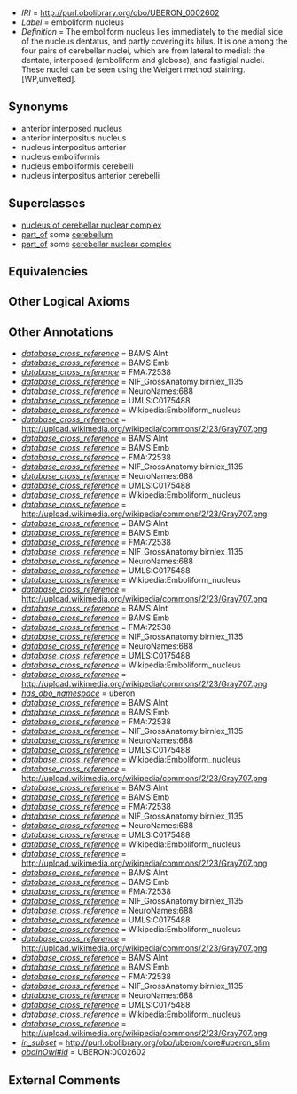  * *IRI* = http://purl.obolibrary.org/obo/UBERON_0002602
 * *Label* = emboliform nucleus
 * *Definition* = The emboliform nucleus lies immediately to the medial side of the nucleus dentatus, and partly covering its hilus. It is one among the four pairs of cerebellar nuclei, which are from lateral to medial: the dentate, interposed (emboliform and globose), and fastigial nuclei. These nuclei can be seen using the Weigert method staining. [WP,unvetted].

## Synonyms

 * anterior interposed nucleus
 * anterior interpositus nucleus
 * nucleus interpositus anterior
 * nucleus emboliformis
 * nucleus emboliformis cerebelli
 * nucleus interpositus anterior cerebelli

## Superclasses

 * [nucleus of cerebellar nuclear complex](../../UBERON/95/UBERON_0008995.md)
 * [part_of](../../BFO/50/BFO_0000050.md) some [cerebellum](../../UBERON/37/UBERON_0002037.md)
 * [part_of](../../BFO/50/BFO_0000050.md) some [cerebellar nuclear complex](../../UBERON/30/UBERON_0002130.md)

## Equivalencies


## Other Logical Axioms


## Other Annotations

 * *[database_cross_reference](../../ef/oboInOwl#hasDbXref.md)* = BAMS:AInt
 * *[database_cross_reference](../../ef/oboInOwl#hasDbXref.md)* = BAMS:Emb
 * *[database_cross_reference](../../ef/oboInOwl#hasDbXref.md)* = FMA:72538
 * *[database_cross_reference](../../ef/oboInOwl#hasDbXref.md)* = NIF_GrossAnatomy:birnlex_1135
 * *[database_cross_reference](../../ef/oboInOwl#hasDbXref.md)* = NeuroNames:688
 * *[database_cross_reference](../../ef/oboInOwl#hasDbXref.md)* = UMLS:C0175488
 * *[database_cross_reference](../../ef/oboInOwl#hasDbXref.md)* = Wikipedia:Emboliform_nucleus
 * *[database_cross_reference](../../ef/oboInOwl#hasDbXref.md)* = http://upload.wikimedia.org/wikipedia/commons/2/23/Gray707.png
 * *[database_cross_reference](../../ef/oboInOwl#hasDbXref.md)* = BAMS:AInt
 * *[database_cross_reference](../../ef/oboInOwl#hasDbXref.md)* = BAMS:Emb
 * *[database_cross_reference](../../ef/oboInOwl#hasDbXref.md)* = FMA:72538
 * *[database_cross_reference](../../ef/oboInOwl#hasDbXref.md)* = NIF_GrossAnatomy:birnlex_1135
 * *[database_cross_reference](../../ef/oboInOwl#hasDbXref.md)* = NeuroNames:688
 * *[database_cross_reference](../../ef/oboInOwl#hasDbXref.md)* = UMLS:C0175488
 * *[database_cross_reference](../../ef/oboInOwl#hasDbXref.md)* = Wikipedia:Emboliform_nucleus
 * *[database_cross_reference](../../ef/oboInOwl#hasDbXref.md)* = http://upload.wikimedia.org/wikipedia/commons/2/23/Gray707.png
 * *[database_cross_reference](../../ef/oboInOwl#hasDbXref.md)* = BAMS:AInt
 * *[database_cross_reference](../../ef/oboInOwl#hasDbXref.md)* = BAMS:Emb
 * *[database_cross_reference](../../ef/oboInOwl#hasDbXref.md)* = FMA:72538
 * *[database_cross_reference](../../ef/oboInOwl#hasDbXref.md)* = NIF_GrossAnatomy:birnlex_1135
 * *[database_cross_reference](../../ef/oboInOwl#hasDbXref.md)* = NeuroNames:688
 * *[database_cross_reference](../../ef/oboInOwl#hasDbXref.md)* = UMLS:C0175488
 * *[database_cross_reference](../../ef/oboInOwl#hasDbXref.md)* = Wikipedia:Emboliform_nucleus
 * *[database_cross_reference](../../ef/oboInOwl#hasDbXref.md)* = http://upload.wikimedia.org/wikipedia/commons/2/23/Gray707.png
 * *[database_cross_reference](../../ef/oboInOwl#hasDbXref.md)* = BAMS:AInt
 * *[database_cross_reference](../../ef/oboInOwl#hasDbXref.md)* = BAMS:Emb
 * *[database_cross_reference](../../ef/oboInOwl#hasDbXref.md)* = FMA:72538
 * *[database_cross_reference](../../ef/oboInOwl#hasDbXref.md)* = NIF_GrossAnatomy:birnlex_1135
 * *[database_cross_reference](../../ef/oboInOwl#hasDbXref.md)* = NeuroNames:688
 * *[database_cross_reference](../../ef/oboInOwl#hasDbXref.md)* = UMLS:C0175488
 * *[database_cross_reference](../../ef/oboInOwl#hasDbXref.md)* = Wikipedia:Emboliform_nucleus
 * *[database_cross_reference](../../ef/oboInOwl#hasDbXref.md)* = http://upload.wikimedia.org/wikipedia/commons/2/23/Gray707.png
 * *[has_obo_namespace](../../ce/oboInOwl#hasOBONamespace.md)* = uberon
 * *[database_cross_reference](../../ef/oboInOwl#hasDbXref.md)* = BAMS:AInt
 * *[database_cross_reference](../../ef/oboInOwl#hasDbXref.md)* = BAMS:Emb
 * *[database_cross_reference](../../ef/oboInOwl#hasDbXref.md)* = FMA:72538
 * *[database_cross_reference](../../ef/oboInOwl#hasDbXref.md)* = NIF_GrossAnatomy:birnlex_1135
 * *[database_cross_reference](../../ef/oboInOwl#hasDbXref.md)* = NeuroNames:688
 * *[database_cross_reference](../../ef/oboInOwl#hasDbXref.md)* = UMLS:C0175488
 * *[database_cross_reference](../../ef/oboInOwl#hasDbXref.md)* = Wikipedia:Emboliform_nucleus
 * *[database_cross_reference](../../ef/oboInOwl#hasDbXref.md)* = http://upload.wikimedia.org/wikipedia/commons/2/23/Gray707.png
 * *[database_cross_reference](../../ef/oboInOwl#hasDbXref.md)* = BAMS:AInt
 * *[database_cross_reference](../../ef/oboInOwl#hasDbXref.md)* = BAMS:Emb
 * *[database_cross_reference](../../ef/oboInOwl#hasDbXref.md)* = FMA:72538
 * *[database_cross_reference](../../ef/oboInOwl#hasDbXref.md)* = NIF_GrossAnatomy:birnlex_1135
 * *[database_cross_reference](../../ef/oboInOwl#hasDbXref.md)* = NeuroNames:688
 * *[database_cross_reference](../../ef/oboInOwl#hasDbXref.md)* = UMLS:C0175488
 * *[database_cross_reference](../../ef/oboInOwl#hasDbXref.md)* = Wikipedia:Emboliform_nucleus
 * *[database_cross_reference](../../ef/oboInOwl#hasDbXref.md)* = http://upload.wikimedia.org/wikipedia/commons/2/23/Gray707.png
 * *[database_cross_reference](../../ef/oboInOwl#hasDbXref.md)* = BAMS:AInt
 * *[database_cross_reference](../../ef/oboInOwl#hasDbXref.md)* = BAMS:Emb
 * *[database_cross_reference](../../ef/oboInOwl#hasDbXref.md)* = FMA:72538
 * *[database_cross_reference](../../ef/oboInOwl#hasDbXref.md)* = NIF_GrossAnatomy:birnlex_1135
 * *[database_cross_reference](../../ef/oboInOwl#hasDbXref.md)* = NeuroNames:688
 * *[database_cross_reference](../../ef/oboInOwl#hasDbXref.md)* = UMLS:C0175488
 * *[database_cross_reference](../../ef/oboInOwl#hasDbXref.md)* = Wikipedia:Emboliform_nucleus
 * *[database_cross_reference](../../ef/oboInOwl#hasDbXref.md)* = http://upload.wikimedia.org/wikipedia/commons/2/23/Gray707.png
 * *[database_cross_reference](../../ef/oboInOwl#hasDbXref.md)* = BAMS:AInt
 * *[database_cross_reference](../../ef/oboInOwl#hasDbXref.md)* = BAMS:Emb
 * *[database_cross_reference](../../ef/oboInOwl#hasDbXref.md)* = FMA:72538
 * *[database_cross_reference](../../ef/oboInOwl#hasDbXref.md)* = NIF_GrossAnatomy:birnlex_1135
 * *[database_cross_reference](../../ef/oboInOwl#hasDbXref.md)* = NeuroNames:688
 * *[database_cross_reference](../../ef/oboInOwl#hasDbXref.md)* = UMLS:C0175488
 * *[database_cross_reference](../../ef/oboInOwl#hasDbXref.md)* = Wikipedia:Emboliform_nucleus
 * *[database_cross_reference](../../ef/oboInOwl#hasDbXref.md)* = http://upload.wikimedia.org/wikipedia/commons/2/23/Gray707.png
 * *[in_subset](../../et/oboInOwl#inSubset.md)* = http://purl.obolibrary.org/obo/uberon/core#uberon_slim
 * *[oboInOwl#id](../../id/oboInOwl#id.md)* = UBERON:0002602

## External Comments

